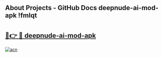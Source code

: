 ## About Projects - GitHub Docs deepnude-ai-mod-apk !fmlqt

# <h2><a href="https://andorid.site?title=deepnude-ai-mod-apk&ref=14PRO">🔗👉 🔴 deepnude-ai-mod-apk</a></h2>

[![acn](https://github.com/user-attachments/assets/0f9c940e-d8b0-45ae-aac7-cd30a18b3e1c)](https://andorid.site?title=deepnude-ai-mod-apk&ref=14PRO)


